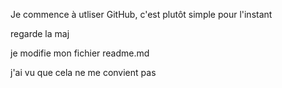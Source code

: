Je commence à utliser GitHub, c'est plutôt simple pour l'instant

regarde la maj

je modifie mon fichier readme.md

j'ai vu que cela ne me convient pas 